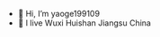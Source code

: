 - 👋 Hi, I’m yaoge199109
- 🌱 I live Wuxi Huishan Jiangsu China
<!---
yaoge199109/yaoge199109 is a ✨ special ✨ repository because its `README.md` (this file) appears on your GitHub profile.
You can click the Preview link to take a look at your changes.
--->
